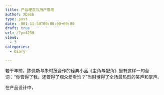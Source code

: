```yaml
---
title: 产品理念与用户意愿
author: XDash
type: post
date: -001-11-30T00:00:00+00:00
draft: true
url: /?p=4259
views:
  - 3
categories:
  - Diary

---
```

若干年前，陈佩斯与朱时茂合作的经典小品《主角与配角》里有这样一句台词：“你管得了我，还管得了观众爱看谁？”当时博得了全场最热烈的笑声和掌声。

在产品设计中，